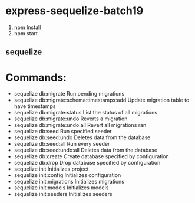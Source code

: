 # express-sequelize-batch19

1. npm Install
2. npm start

## sequelize <command>

# Commands:
 - sequelize db:migrate                        Run pending migrations
 -  sequelize db:migrate:schema:timestamps:add  Update migration table to have
                                              timestamps
 - sequelize db:migrate:status                 List the status of all migrations      
  -  sequelize db:migrate:undo                   Reverts a migration
   - sequelize db:migrate:undo:all               Revert all migrations ran
   - sequelize db:seed                           Run specified seeder
  -  sequelize db:seed:undo                      Deletes data from the database
   - sequelize db:seed:all                       Run every seeder
   - sequelize db:seed:undo:all                  Deletes data from the database
   - sequelize db:create                         Create database specified by
                                              configuration
  -  sequelize db:drop                           Drop database specified by
                                              configuration
   - sequelize init                              Initializes project
   - sequelize init:config                       Initializes configuration
   - sequelize init:migrations                   Initializes migrations
   - sequelize init:models                       Initializes models
   - sequelize init:seeders                      Initializes seeders
